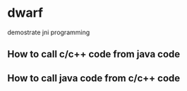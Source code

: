 # dwarf
demostrate jni programming

## How to call c/c++ code from java code

## How to call java code from c/c++ code
